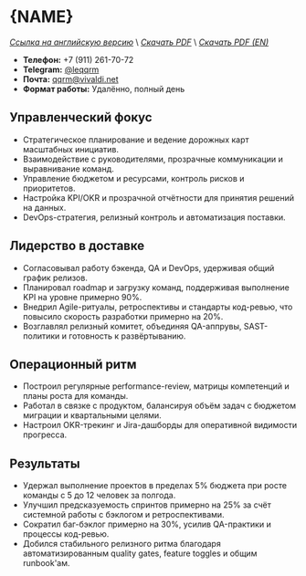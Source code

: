 # {NAME}
*[Ссылка на английскую версию](../en/RESUME_EM.MD)* \\
*[Скачать PDF](https://qqrm.github.io/CV/Belyakov_em_ru.pdf)* \\
*[Скачать PDF (EN)](https://qqrm.github.io/CV/Belyakov_em_en.pdf)*

- **Телефон:** +7 (911) 261-70-72
- **Telegram:** [@leqqrm](https://t.me/leqqrm)
- **Почта:** [qqrm@vivaldi.net](mailto:qqrm@vivaldi.net)
- **Формат работы:** Удалённо, полный день

## Управленческий фокус
- Стратегическое планирование и ведение дорожных карт масштабных инициатив.
- Взаимодействие с руководителями, прозрачные коммуникации и выравнивание команд.
- Управление бюджетом и ресурсами, контроль рисков и приоритетов.
- Настройка KPI/OKR и прозрачной отчётности для принятия решений на данных.
- DevOps-стратегия, релизный контроль и автоматизация поставки.

## Лидерство в доставке
- Согласовывал работу бэкенда, QA и DevOps, удерживая общий график релизов.
- Планировал roadmap и загрузку команд, поддерживая выполнение KPI на уровне примерно 90%.
- Внедрил Agile-ритуалы, ретроспективы и стандарты код-ревью, что повысило скорость разработки примерно на 20%.
- Возглавлял релизный комитет, объединяя QA-аппрувы, SAST-политики и готовность к развёртыванию.

## Операционный ритм
- Построил регулярные performance-review, матрицы компетенций и планы роста для команды.
- Работал в связке с продуктом, балансируя объём задач с бюджетом миграции и квартальными целями.
- Настроил OKR-трекинг и Jira-дашборды для оперативной видимости прогресса.

## Результаты
- Удержал выполнение проектов в пределах 5% бюджета при росте команды с 5 до 12 человек за полгода.
- Улучшил предсказуемость спринтов примерно на 25% за счёт системной работы с бэклогом и ретроспективами.
- Сократил баг-бэклог примерно на 30%, усилив QA-практики и процессы код-ревью.
- Добился стабильного релизного ритма благодаря автоматизированным quality gates, feature toggles и общим runbook'ам.
